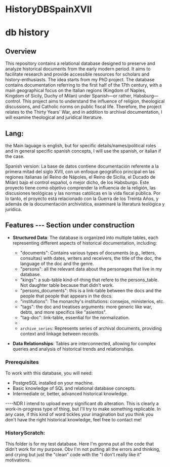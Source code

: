 # HistoryDBSpainXVII
# db history

## Overview

This repository contains a relational database designed to preserve and analyze historical documents from the early modern period. It aims to facilitate research and provide accessible resources for scholars and history-enthusiasts. The idea starts from my PhD project.
The database contains documentation referring to the first half of the 17th century, with a main geographical focus on the Italian regions (Kingdom of Naples, Kingdom of Sicily, Duchy of Milan) under Spanish—or rather, Habsburg—control. This project aims to understand the influence of religion, theological discussions, and Catholic norms on public fiscal life. Therefore, the project relates to the Thirty Years' War, and in addition to archival documentation, I will examine theological and juridical literature.
## Lang:
the Main laguage is english, but for specific details/names/political roles and in general specific spanish concepts, I will use the spanish, or italian if the case.


Spanish version: 
La base de datos contiene documentación referente a la primera mitad del siglo XVII, con un enfoque geográfico principal en las regiones italianas (el Reino de Nápoles, el Reino de Sicilia, el Ducado de Milán) bajo el control español, o mejor dicho, de los Habsburgo. Este proyecto tiene como objetivo comprender la influencia de la religión, las discusiones teológicas y las normas católicas en la vida fiscal pública. Por lo tanto, el proyecto está relacionado con la Guerra de los Treinta Años, y además de la documentación archivística, examinaré la literatura teológica y jurídica.

## Features --- Section under construction

- **Structured Data**: The database is organized into multiple tables, each representing different aspects of historical documentation, including:
  - "documents": Contains various types of documents (e.g., letters, consultas) with dates, writers and receivers, the title of the doc, the language of the doc and the genre.
  - "persons": all the relevant data about the personages that live in my database.
  - "kings": a sub-table kind-of-thing that refere to the persons_table. Not daughter table because that didn't work. 
  - "persons_documents": this is a link-table between the docs and the people that people that appears in the docs.
  - "institutions": The monarchy's institutions: consejos, ministerios, etc.
  - "tags": the doc and treatises arguments: more generic like war, debts, and more specifics like "asientos".
  - "tag-doc": link-table, essential for the normalization. 
  - 
  - `archive_series`: Represents series of archival documents, providing context and linkage between records.

- **Data Relationships**: Tables are interconnected, allowing for complex queries and analysis of historical trends and relationships.

### Prerequisites

To work with this database, you will need:

- PostgreSQL installed on your machine.
- Basic knowledge of SQL and relational database concepts.
- Intermediate or, better, advanced historical knowledge.


----NDR
I intend to upload every significant db alteration. This is clearly a work-in-progress type of thing, but I'll try to make something replicable. In any case, if this kind of word tickles your imagination but you think you don't have the right historical knowledge, feel free to contact me! 

### HistoryScratch:
This folder is for my test database. Here I'm gonna put all the code that didn't work for my purpose. Obv I'm not putting all the errors and thinking, and crying but just the "clean" code with the "I don't really like it" motivations. 


  


